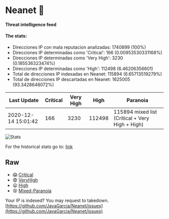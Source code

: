 # Neanet :hocho:
#### Threat intelligence feed
#### The stats:

- Direcciones IP con mala reputacion analizadas: 1740899 (100%)
- Direcciones IP determinadas como 'Critical':  166 (0.00953530331168%)
- Direcciones IP determinadas como 'Very High':  3230 (0.185536323474%)
- Direcciones IP determinadas como 'High':  112498 (6.46206356601)
- Total de direcciones IP indexadas en Neanet:  115894 (6.65713519279%)
- Total de direcciones IP descartadas en Neanet:  1625005 (93.3428648072%)

| Last Update | Critical | Very High | High | Paranoia |
| --- | --- | --- | --- | --- |
| 2020-12-14 15:01:42 | 166 | 3230 | 112498 | 115894 mixed list (Critical + Very High + High)|

![Stats](https://docs.google.com/spreadsheets/d/e/2PACX-1vSnaNMIXVabIpDJjufMlzH7poXnshF3mgd8Is1g9ytUEzVsP5my4Trn8f-xkoLLQ38xpL3HtmUexLo6/pubchart?oid=501124687&format=image)

For the historical stats go to: [link](/stats.csv)
## Raw
- :scream: [Critical](https://raw.githubusercontent.com/JavaGarcia/Neanet/master/blacklists/neanet_critical.txt)
- :fearful: [VeryHigh](https://raw.githubusercontent.com/JavaGarcia/Neanet/master/blacklists/neanet_veryHigh.txtt)
- :frowning: [High](https://raw.githubusercontent.com/JavaGarcia/Neanet/master/blacklists/neanet_high.txt)
- :dizzy_face: [Mixed-Paranoia](https://raw.githubusercontent.com/JavaGarcia/Neanet/master/blacklists/neanet_all.txt)


Your IP is indexed? You may request to takedown. [https://github.com/JavaGarcia/Neanet/issues](https://github.com/JavaGarcia/Neanet/issues)





















































































































































































































































































































































































































































































































































































































































































































































































































































































































































































































































































































































































































































































































































































































































































































































































































































































































































































































































































































































































































































































































































































































































































































































































































































































































































































































































































































































































































































































